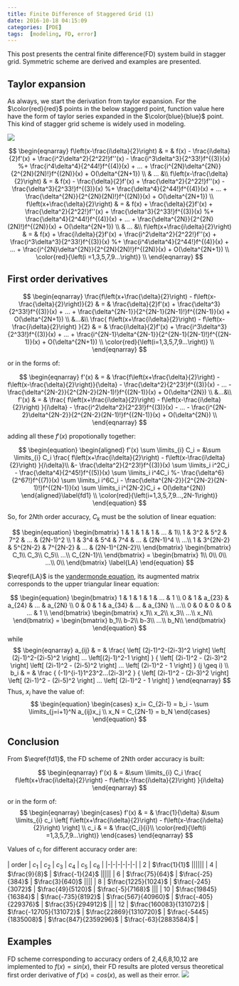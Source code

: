 ```yaml
---
title: Finite Difference of Staggered Grid (1)
date: 2016-10-18 04:15:09
categories: [PDE]
tags:  [modeling, FD, error]
---
```

This post presents the central finite difference(FD) system build in stagger grid. Symmetric scheme are derived and examples are presented.

<!-- more -->
<!-- toc -->

## Taylor expansion
As always, we start the derivation from taylor expansion. For the $\color{red}{red}$ points in the below staggerd point, function value here have the form of taylor series expanded in the $\color{blue}{blue}$ point. This kind of stagger grid scheme is widely used in modeling.

![](/finite-difference-staggerGrid/img.jpg)

$$
\begin{eqnarray}
f\left(x-\frac{i\delta}{2}\right) & = & f(x) - \frac{i\delta}{2}f'(x)
                                    + \frac{i^2\delta^2}{2^22!}f''(x)
                                    - \frac{i^3\delta^3}{2^33!}f^{(3)}(x)
                                    %+ \frac{i^4\delta^4}{2^44!}f^{(4)}(x)
                                    + ...
                                    + \frac{i^{2N}\delta^{2N}}{2^{2N}(2N)!}f^{(2N)}(x)
                                    + O(\delta^{2N+1})
                                    \\
& ... &\\
f\left(x-\frac{\delta}{2}\right) & = & f(x) - \frac{\delta}{2}f'(x)
                                    + \frac{\delta^2}{2^22!}f''(x)
                                    - \frac{\delta^3}{2^33!}f^{(3)}(x)
                                    %+ \frac{\delta^4}{2^44!}f^{(4)}(x)
                                    + ...
                                    + \frac{\delta^{2N}}{2^{2N}(2N)!}f^{(2N)}(x)
                                    + O(\delta^{2N+1})
                                    \\
f\left(x+\frac{\delta}{2}\right) & = & f(x) + \frac{\delta}{2}f'(x)
                                    + \frac{\delta^2}{2^22!}f''(x)
                                    + \frac{\delta^3}{2^33!}f^{(3)}(x)
                                    %+ \frac{\delta^4}{2^44!}f^{(4)}(x)
                                    + ...
                                    + \frac{\delta^{2N}}{2^{2N}(2N)!}f^{(2N)}(x)
                                    + O(\delta^{2N+1})
                                    \\
& ... &\\
f\left(x+\frac{i\delta}{2}\right) & = & f(x) + \frac{i\delta}{2}f'(x)
                                    + \frac{i^2\delta^2}{2^22!}f''(x)
                                    + \frac{i^3\delta^3}{2^33!}f^{(3)}(x)
                                    %+ \frac{i^4\delta^4}{2^44!}f^{(4)}(x)
                                    + ...
                                    + \frac{i^{2N}\delta^{2N}}{2^{2N}(2N)!}f^{(2N)}(x)
                                    + O(\delta^{2N+1})
\\
\color{red}{\left(i =1,3,5,7,9...\right)}
\\
\end{eqnarray}
$$

## First order derivatives

$$
\begin{eqnarray}
\frac{f\left(x+\frac{\delta}{2}\right) - f\left(x-\frac{\delta}{2}\right)}{2}
    & = & \frac{\delta}{2}f'(x)
        + \frac{\delta^3}{2^33!}f^{(3)}(x)
        + ...
        + \frac{\delta^{2N-1}}{2^{2N-1}(2N-1)!}f^{(2N-1)}(x)
        + O(\delta^{2N+1})
        \\
&...&\\
\frac{ f\left(x+\frac{i\delta}{2}\right) - f\left(x-\frac{i\delta}{2}\right) }{2}
    & = & \frac{i\delta}{2}f'(x)
        + \frac{i^3\delta^3}{2^33!}f^{(3)}(x)
        + ...
        + \frac{i^{2N-1}\delta^{2N-1}}{2^{2N-1}(2N-1)!}f^{(2N-1)}(x)
        + O(\delta^{2N+1})
        \\
\color{red}{\left(i=1,3,5,7,9...\right)}
\\
\end{eqnarray}
$$

or in the forms of:

$$
\begin{eqnarray}
f'(x) & = &
    \frac{f\left(x+\frac{\delta}{2}\right) - f\left(x-\frac{\delta}{2}\right)}{\delta}
        - \frac{\delta^2}{2^23!}f^{(3)}(x)
        - ...
        - \frac{\delta^{2N-2}}{2^{2N-2}(2N-1)!}f^{(2N-1)}(x)
        + O(\delta^{2N})
        \\
&...&\\
f'(x) & = &
\frac{ f\left(x+\frac{i\delta}{2}\right) - f\left(x-\frac{i\delta}{2}\right) }{i\delta}
        - \frac{i^2\delta^2}{2^23!}f^{(3)}(x)
        - ...
        - \frac{i^{2N-2}\delta^{2N-2}}{2^{2N-2}(2N-1)!}f^{(2N-1)}(x)
        + O(\delta^{2N})
        \\
\end{eqnarray}
$$

adding all these $f'(x)$ propotionally together:

$$
\begin{equation}
\begin{aligned}
    f'(x) \sum \limits_{i} C_i
     = &\sum \limits_{i} C_i
            \frac{ f\left(x+\frac{i\delta}{2}\right) - f\left(x-\frac{i\delta}{2}\right) }{i\delta}\\
        &- \frac{\delta^2}{2^23!}f^{(3)}(x) \sum \limits_i i^2C_i
         - \frac{\delta^4}{2^45!}f^{(5)}(x) \sum \limits_i i^4C_i
         %- \frac{\delta^6}{2^67!}f^{(7)}(x) \sum \limits_i i^6C_i
         - \frac{\delta^{2N-2}}{2^{2N-2}(2N-1)!}f^{(2N-1)}(x) \sum \limits_i i^{2N-2}C_i
         + O(\delta^{2N})
\end{aligned}\label{fd1} \\
\color{red}{\left(i=1,3,5,7,9...,2N-1\right)}
\end{equation}
$$

So, for $2N$th order accuracy, $C_k$ must be the solution of linear equation:

$$
\begin{equation}
    \begin{bmatrix}
        1 & 1           & 1         & 1         & ... & 1\\
        1 & 3^2         & 5^2       & 7^2       & ... & (2N-1)^2     \\
        1 & 3^4         & 5^4       & 7^4       & ... & (2N-1)^4     \\
        ...\\
        1 & 3^{2N-2}    & 5^{2N-2}  & 7^{2N-2}  & ... & (2N-1)^{2N-2}\\
    \end{bmatrix}
    \begin{bmatrix}
        C_1\\
        C_3\\
        C_5\\
        ...\\
        C_{2N-1}\\
    \end{bmatrix}
    =
    \begin{bmatrix}
    1\\
    0\\
    0\\
    ...\\
    0\\
    \end{bmatrix}
    \label{LA}
\end{equation}
$$

$\eqref{LA}$ is the [vandermonde equation](http://sheng09.github.io/2016/10/15/vandermonde), its augmented matrix corresponds to the upper triangular linear equation:

$$
\begin{equation}
    \begin{bmatrix}
        1 & 1 & 1      & 1      & ... & 1      \\
        0 & 1 & a_{23} & a_{24} & ... & a_{2N} \\
        0 & 0 & 1      & a_{34} & ... & a_{3N} \\
        ...\\
        0 & 0 & 0      & 0      & ... & 1 \\
    \end{bmatrix}
    \begin{bmatrix}
        x_1\\
        x_2\\
        x_3\\
        ...\\
        x_N\\
    \end{bmatrix}
    =
    \begin{bmatrix}
    b_1\\
    b-2\\
    b-3\\
    ...\\
    b_N\\
    \end{bmatrix}
\end{equation}
$$
while
$$
\begin{eqnarray}
    a_{ij} & = & \frac{ \left[ (2j-1)^2-(2i-3)^2    \right]
                    \left[  (2j-1)^2-(2i-5)^2   \right]
                    ...
                    \left[(2j-1)^2-1            \right]  }
                {   \left[ (2i-1)^2 - (2i-3)^2  \right]
                    \left[ (2i-1)^2 - (2i-5)^2  \right]
                    ...
                    \left[ (2i-1)^2 - 1         \right]  }
                (j \geq i)
    \\
    b_i & = & \frac
                    {   (-1)^{i-1}1^23^2...(2i-3)^2     }
                    {   \left[ (2i-1)^2 - (2i-3)^2  \right]
                    \left[ (2i-1)^2 - (2i-5)^2  \right]
                    ...
                    \left[ (2i-1)^2 - 1         \right]  }
\end{eqnarray}
$$
Thus, $x_i$ have the value of:
$$
\begin{equation}
\begin{cases}
    x_i= C_{2i-1} = b_i - \sum \limits_{j=i+1}^N a_{ij}x_j
    \\
    x_N = C_{2N-1} = b_N
\end{cases}
\end{equation}
$$

## Conclusion

From $\eqref{fd1}$, the FD scheme of 2Nth order accuracy is built:

$$
\begin{eqnarray}
    f'(x) & = &\sum \limits_{i} C_i
            \frac{ f\left(x+\frac{i\delta}{2}\right) - f\left(x-\frac{i\delta}{2}\right) }{i\delta}
\end{eqnarray}
$$

or in the form of:
$$
\begin{eqnarray}
\begin{cases}
    f'(x) & = & \frac{1}{\delta} &\sum \limits_{i}
            c_i
            \left[
                f\left(x+\frac{i\delta}{2}\right)
                - f\left(x-\frac{i\delta}{2}\right)
            \right]
    \\
    c_i & = & \frac{C_i}{i}\\
    \color{red}{\left(i =1,3,5,7,9...\right)}
\end{cases}
\end{eqnarray}
$$

Values of $c_i$ for different accuracy order are:


| order | $c_1$ | $c_2$ | $c_3$ | $c_4$ | $c_5$ | $c_6$ |
|-|-|-|-|-|-|
| 2 | $\frac{1}{1}$ ||||||
| 4 | $\frac{9}{8}$ | $\frac{-1}{24}$ |||||
| 6 | $\frac{75}{64}$ | $\frac{-25}{384}$ | $\frac{3}{640}$ ||||
| 8 | $\frac{1225}{1024}$ | $\frac{-245}{3072}$ | $\frac{49}{5120}$ | $\frac{-5}{7168}$ |||
| 10 | $\frac{19845}{16384}$ | $\frac{-735}{8192}$ | $\frac{567}{40960}$ | $\frac{-405}{229376}$ | $\frac{35}{294912}$ ||
| 12 | $\frac{160083}{131072}$ | $\frac{-12705}{131072}$ | $\frac{22869}{1310720}$ | $\frac{-5445}{1835008}$ | $\frac{847}{2359296}$ | $\frac{-63}{2883584}$ |


## Examples
FD scheme corresponding to accuracy orders of 2,4,6,8,10,12 are implemented to $f(x) = sin(x)$, their FD results are ploted versus theoretical first order derivative of $f'(x) = cos(x)$, as well as their error.
![](/finite-difference-staggerGrid/fd1_sym_staggered.jpg)
